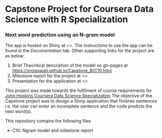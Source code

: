 # Capstone Project for Coursera Data Science with R Specialization

### Next word prediction using an N-gram model

The app is hosted on Shiny at <>. The instructions to use the app can be found in the *Documentation* tab. Other supporting links for the project are as below:
1. Brief Theoritical description of the model on gh-pages at <https://srotaswati.github.io/Capstone_R/C10.html>
2. Milestone report for the project at <>
3. Presentation for the application at <>  


This project was made towards the fulfilment of course requirements for [John Hopkins Coursera Data Science Specialization](https://www.coursera.org/specialization/jhudatascience/1?utm_medium=listingPage) The objective of the Capstone project was to design a Shiny application that finishes sentences i.e. the user can enter an incomplete sentence and the code predicts the next word(s).

This repository contains the following files
 - C10: Ngram model and milestone report
 
